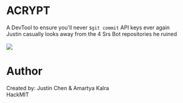 # ACRYPT
A DevTool to ensure you'll never `$git commit` API keys ever again <br />
Justin casually looks away from the 4 Srs Bot repositories he ruined <br />
<br />
<img src="https://i.imgur.com/iqvMQWi.png" />

# Author
Created by: Justin Chen & Amartya Kalra <br />
HackMIT